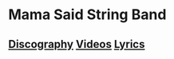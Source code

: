 # Mama Said String Band 

## [Discography](discography/README.md) [Videos](videos/README.md) [Lyrics](lyrics/README.md)
